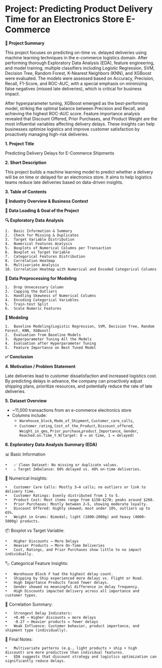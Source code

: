 # Project: Predicting Product Delivery Time for an Electronics Store E-Commerce
**📝 Project Summary**

This project focuses on predicting on-time vs. delayed deliveries using machine learning techniques in the e-commerce logistics domain. After performing thorough Exploratory Data Analysis (EDA), feature engineering, and model training, multiple classifiers including Logistic Regression, SVM, Decision Tree, Random Forest, K-Nearest Neighbors (KNN), and XGBoost were evaluated. The models were assessed based on Accuracy, Precision, Recall, F1-Score, and ROC-AUC, with a special emphasis on minimizing false negatives (missed late deliveries), which is critical for business impact.

After hyperparameter tuning, XGBoost emerged as the best-performing model, striking the optimal balance between Precision and Recall, and achieving the highest ROC-AUC score. Feature importance analysis revealed that Discount Offered, Prior Purchases, and Product Weight are the most influential variables affecting delivery delays. These insights can help businesses optimize logistics and improve customer satisfaction by proactively managing high-risk deliveries.

**1. Project Title**

Predicting Delivery Delays for E-Commerce Shipments

**2. Short Description**

This project builds a machine learning model to predict whether a delivery will be on time or delayed for an electronics store. It aims to help logistics teams reduce late deliveries based on data-driven insights.

**3. Table of Contents**

**🏢 Industry Overview & Business Context**

**📂 Data Loading & Goal of the Project**

**🔍 Exploratory Data Analysis**

	1.	Basic Information & Summary
	2.	Check for Missing & Duplicates
	3.	Target Variable Distribution
	4.	Numerical Features Analysis
	5.	Boxplots of Numerical Columns per Transaction
	6.	Boxplot vs Target Variable
	7.	Categorical Features Distribution
	8.	Correlation Heatmap
	9.	Multivariate Analysis
	10.	Correlation Heatmap with Numerical and Encoded Categorical Columns

**🧹 Data Preprocessing for Modeling**

	1.	Drop Unnecessary Column
	2.	Capping the Outliers
	3.	Handling Skewness of Numerical Columns
	4.	Encoding Categorical Variables
	5.	Train-test Split
	6.	Scale Numeric Features

**🤖 Modeling**

	1.	Baseline Modeling(Logistic Regression, SVM, Decision Tree, Random Forest, KNN, XGBoost)
	2.	Evaluation from Baseline Models
	3.	Hyperparameter Tuning All the Models
	4.	Evaluation after Hyperparameter Tuning
	5.	Feature Importance on Best Tuned Model

**✅ Conclusion**

**4. Motivation / Problem Statement**

Late deliveries lead to customer dissatisfaction and increased logistics cost. By predicting delays in advance, the company can proactively adjust shipping plans, prioritize resources, and potentially reduce the rate of late deliveries.

**5. Dataset Overview**

- ~11,000 transactions from an e-commerce electronics store
- Columns include:
  - `Warehouse_block`, `Mode_of_Shipment`, `Customer_care_calls`,
  - `Customer_rating`, `Cost_of_the_Product`, `Discount_offered`,
    `Weight_in_gms`, `Prior_purchase`,`product_Importance`,` Gender`,` Reached.on.Time_Y.N(target: 0 = on time, 1 = delayed)`

**6. Exploratory Data Analysis Summary (EDA)**

📊 Basic Information

	•	✅ Clean Dataset: No missing or duplicate values.
	•	⚠️ Target Imbalance: 60% delayed vs. 40% on-time deliveries.

🔢 Numerical Insights:

	•	Customer Care Calls: Mostly 3–4 calls; no outliers or link to delivery time.
	•	Customer Ratings: Evenly distributed from 1 to 5.
	•	Product Cost: Most items range from $150–$270; peaks around $260.
	•	Prior Purchases: Mostly between 2–5, showing moderate loyalty.
	•	Discount Offered: Highly skewed; most under 10%, outliers up to 65%.
	•	Weight in Grams: Bimodal; light (1000–2000g) and heavy (4000–5000g) products.

📦 Boxplot vs Target Variable:

	•	Higher Discounts → More Delays
	•	Heavier Products → More On-Time Deliveries
	•	Cost, Ratings, and Prior Purchases show little to no impact individually.

🏷️ Categorical Feature Insights:

	•	Warehouse Block F had the highest delay count.
	•	Shipping by Ship experienced more delays vs. Flight or Road.
	•	High Importance Products faced fewer delays.
	•	Gender showed no meaningful difference in delay frequency.
	•	High Discounts impacted delivery across all importance and customer types.

🔁 Correlation Summary:

	•	Strongest Delay Indicators:
	•	+0.40 → Higher discounts = more delays
	•	-0.27 → Heavier products = fewer delays
	•	Weak Influence: Customer behavior, product importance, and shipment type (individually).

📌 Final Notes:

	•	Multivariate patterns (e.g., light products + ship + high discount) are more predictive than individual features.
	•	EDA suggests that discount strategy and logistics optimization can significantly reduce delays.

